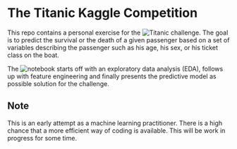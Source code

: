 # The Titanic Kaggle Competition

This repo contains a personal exercise for the ![Titanic challenge](https://www.kaggle.com/c/titanic/). The goal is to predict the survival or the death of a given passenger based on a set of variables describing the passenger such as his age, his sex, or his ticket class on the boat.

The ![notebook](titanic-competition.ipynb) starts off with an exploratory data analysis (EDA), follows up with feature engineering and finally presents the predictive model as possible solution for the challenge.

## Note
This is an early attempt as a machine learning practitioner. There is a high chance that a more efficient way of coding is available. This will be work in progress for some time.